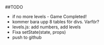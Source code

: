 ##TODO
- if no more levels - Game Completed!
- kommer bara upp 8 tables för divs. Varför?
- levels.js: add numbers, add levels
- Fixa setState(state, props) 
- push to github